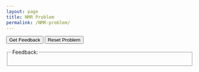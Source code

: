 ```yaml
---
layout: page
title: NMR Problem
permalink: /NMR-problem/
---
```


<div id="sortableTrash" class="sortable-code"></div> 
<div id="sortable" class="sortable-code"></div> 
<div style="clear:both;"></div> 
<p> 
    <input id="feedbackLink" value="Get Feedback" type="button" /> 
    <input id="newInstanceLink" value="Reset Problem" type="button" /> 
</p> 
<fieldset class="feedbackFieldset"><legend>Feedback:</legend><div id="feedback">
<script type="text/javascript"> 
(function(){
  var initial = "FOR each NMR spectrum:\n" +
    "    read in NMR data file(s)\n" +
    "    extract time from NMR file\n" +
    "    fit NMR peak of interest\n" +
    "    extract peak area\n" +
    "    convert area to concentration\n" +
    "plot concentration vs time";
  var parsonsPuzzle = new ParsonsWidget({
    "sortableId": "sortable",
    "max_wrong_lines": 10,
    "grader": ParsonsWidget._graders.LineBasedGrader,
    "exec_limit": 2500,
    "can_indent": true,
    "x_indent": 50,
    "lang": "en",
    "show_feedback": true,
    "trashId": "sortableTrash"
  });
  parsonsPuzzle.init(initial);
  parsonsPuzzle.shuffleLines();
  $("#newInstanceLink").click(function(event){ 
      event.preventDefault(); 
      parsonsPuzzle.shuffleLines(); 
  }); 
  $("#feedbackLink").click(function(event){ 
      event.preventDefault(); 
      var feedback = parsonsPuzzle.getFeedback(); 
      var message = feedback.html || feedback.feedback;
      if (!message && feedback.length) {
          message = feedback.join("\n")
      }
      message = message && !feedback.success ? message: "Congratulations, you solved the problem!";

      var feedbackContainer = document.getElementById("feedback");
      feedbackContainer.innerHTML = message;
      
  }); 
})(); 
</script>
